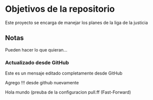 # Objetivos de la repositorio

Este proyecto se encarga de manejar los planes de la liga de la justicia


## Notas
Pueden hacer lo que quieran...

### Actualizado desde GitHub

Este es un mensaje editado completamente desde GitHub

Agrego !!! desde github nuevamente

Hola mundo (preuba de la configuracion pull.ff (Fast-Forward)


